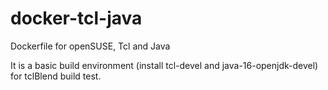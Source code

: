 # docker-tcl-java
Dockerfile for openSUSE, Tcl and Java

It is a basic build environment (install tcl-devel and java-16-openjdk-devel)
for tclBlend build test.

